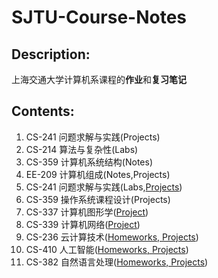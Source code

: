 # SJTU-Course-Notes

## Description:

上海交通大学计算机系课程的**作业**和**复习笔记**

## Contents:

  1. CS-241 问题求解与实践(Projects)
  2. CS-214 算法与复杂性(Labs)
  3. CS-359 计算机系统结构(Notes)
  4. EE-209 计算机组成(Notes,Projects)
  5. CS-241 问题求解与实践(Labs,[Projects](https://github.com/guanrenyang/qt-TaxiDemandAnalyzer.git))
  6. CS-359 操作系统课程设计(Projects)
  7. CS-337 计算机图形学([Project](https://github.com/guanrenyang/NSRR-Reimplementation))
  8. CS-339 计算机网络([Project](https://github.com/guanrenyang/SendTo))
  9. CS-236 云计算技术([Homeworks, Projects](https://github.com/guanrenyang/SJTU-Course-Notes/tree/main/CS236-%E4%BA%91%E8%AE%A1%E7%AE%97%E6%8A%80%E6%9C%AF))
  10. CS-410 人工智能([Homeworks, Projects](https://github.com/guanrenyang/SJTU-Course-Notes/tree/main/CS410-%E4%BA%BA%E5%B7%A5%E6%99%BA%E8%83%BD))
  11. CS-382 自然语言处理([Homeworks, Projects](https://github.com/guanrenyang/CS328-Natural-Language-Processing))

